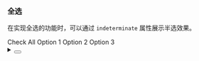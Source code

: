 ### 全选

在实现全选的功能时，可以通过 `indeterminate` 属性展示半选效果。

<div class="cell-demo vp-raw">
  <yc-space direction="vertical">
    <yc-checkbox
      :model-value="checkedAll"
      :indeterminate="indeterminate"
      @change="handleChangeAll"
      >Check All
    </yc-checkbox>
    <yc-checkbox-group
      v-model="data"
      @change="handleChange">
      <yc-checkbox value="1">Option 1</yc-checkbox>
      <yc-checkbox value="2">Option 2</yc-checkbox>
      <yc-checkbox value="3">Option 3</yc-checkbox>
    </yc-checkbox-group>
  </yc-space>
</div>

<script setup>
import { ref } from 'vue';
const indeterminate = ref(false);
const checkedAll = ref(false);
const data = ref([]);
const handleChangeAll = (value) => {
  indeterminate.value = false;
  if (value) {
    checkedAll.value = true;
    data.value = ['1', '2', '3'];
  } else {
    checkedAll.value = false;
    data.value = [];
  }
};
const handleChange = (values) => {
  if (values.length === 3) {
    checkedAll.value = true;
    indeterminate.value = false;
  } else if (values.length === 0) {
    checkedAll.value = false;
    indeterminate.value = false;
  } else {
    checkedAll.value = false;
    indeterminate.value = true;
  }
};
</script>

<details>
<summary>
 <button class="code-btn"  >
    <icon-code />
 </button>
</summary>

```vue
<template>
  <yc-space direction="vertical">
    <yc-checkbox
      :model-value="checkedAll"
      :indeterminate="indeterminate"
      @change="handleChangeAll"
      >Check All
    </yc-checkbox>
    <yc-checkbox-group
      v-model="data"
      @change="handleChange">
      <yc-checkbox value="1">Option 1</yc-checkbox>
      <yc-checkbox value="2">Option 2</yc-checkbox>
      <yc-checkbox value="3">Option 3</yc-checkbox>
    </yc-checkbox-group>
  </yc-space>
</template>

<script setup>
import { ref } from 'vue';
const indeterminate = ref(false);
const checkedAll = ref(false);
const data = ref([]);
const handleChangeAll = (value) => {
  indeterminate.value = false;
  if (value) {
    checkedAll.value = true;
    data.value = ['1', '2', '3'];
  } else {
    checkedAll.value = false;
    data.value = [];
  }
};
const handleChange = (values) => {
  if (values.length === 3) {
    checkedAll.value = true;
    indeterminate.value = false;
  } else if (values.length === 0) {
    checkedAll.value = false;
    indeterminate.value = false;
  } else {
    checkedAll.value = false;
    indeterminate.value = true;
  }
};
</script>
```

</details>
